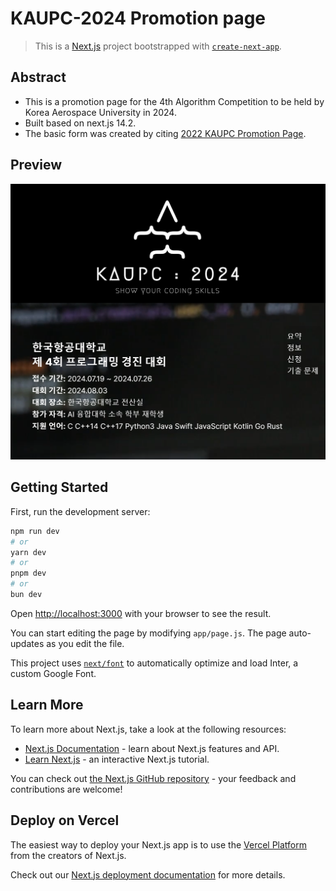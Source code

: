 # KAUPC-2024 Promotion page

> This is a [Next.js](https://nextjs.org/) project bootstrapped
> with [`create-next-app`](https://github.com/vercel/next.js/tree/canary/packages/create-next-app).

## Abstract

- This is a promotion page for the 4th Algorithm Competition to be held by Korea Aerospace University in 2024.
- Built based on next.js 14.2.
- The basic form was created by citing [2022 KAUPC Promotion Page](https://github.com/kauKoala/KAUPC-2022).

## Preview

![캡처](/readme/img.png)

## Getting Started

First, run the development server:

```bash
npm run dev
# or
yarn dev
# or
pnpm dev
# or
bun dev
```

Open [http://localhost:3000](http://localhost:3000) with your browser to see the result.

You can start editing the page by modifying `app/page.js`. The page auto-updates as you edit the file.

This project uses [`next/font`](https://nextjs.org/docs/basic-features/font-optimization) to automatically optimize and
load Inter, a custom Google Font.

## Learn More

To learn more about Next.js, take a look at the following resources:

- [Next.js Documentation](https://nextjs.org/docs) - learn about Next.js features and API.
- [Learn Next.js](https://nextjs.org/learn) - an interactive Next.js tutorial.

You can check out [the Next.js GitHub repository](https://github.com/vercel/next.js/) - your feedback and contributions
are welcome!

## Deploy on Vercel

The easiest way to deploy your Next.js app is to use
the [Vercel Platform](https://vercel.com/new?utm_medium=default-template&filter=next.js&utm_source=create-next-app&utm_campaign=create-next-app-readme)
from the creators of Next.js.

Check out our [Next.js deployment documentation](https://nextjs.org/docs/deployment) for more details.
